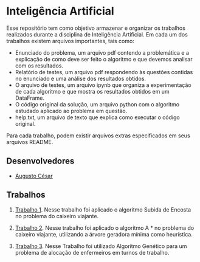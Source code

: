 # Inteligência Artificial

Esse repositório tem como objetivo armazenar e organizar os trabalhos realizados durante a disciplina de Inteligência Artificial. Em cada um dos trabalhos existem arquivos importantes, tais como:

- Enunciado do problema, um arquivo pdf contendo a problemática e a explicação de como deve ser feito o algoritmo e que devemos analisar com os resultados.
- Relatório de testes, um arquivo pdf respondendo às questões contidas no enunciado e uma análise dos resultados obtidos.
- O arquivo de testes, um arquivo ipynb que organiza a experimentação de cada algoritmo e que mostra os resultados obtidos em um DataFrame.
- O código original da solução, um arquivo python com o algoritmo estudado aplicado ao problema em questão.
- help.txt, um arquivo de texto que explica como executar o código original.

Para cada trabalho, podem existir arquivos extras especificados em seus arquivos README.

## Desenvolvedores

- [Augusto César](https://github.com/augustces)

## Trabalhos

1. [Trabalho 1](https://github.com/augustces/InteligenciaArtificial-UFC/tree/main/Trabalho%201). Nesse trabalho foi aplicado o algoritmo Subida de Encosta no problema do caixeiro viajante.

2. [Trabalho 2](https://github.com/augustces/InteligenciaArtificial-UFC/tree/main/Trabalho%202). Nesse trabalho foi aplicado o algoritmo A \* no problema do caixeiro viajante, utilizando a árvore geradora mínima como heurística.

3. [Trabalho 3](https://github.com/augustces/InteligenciaArtificial-UFC/tree/main/Trabalho%203). Nesse Trabalho foi utilizado Algoritmo Genético para um problema de alocação de enfermeiros em turnos de trabalho.
